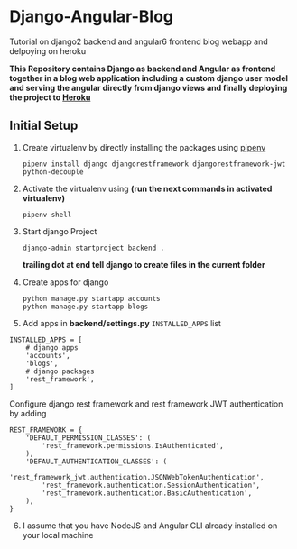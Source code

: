 # Django-Angular-Blog
Tutorial on django2 backend and angular6 frontend blog webapp and delpoying on heroku

**This Repository contains Django as backend and Angular as frontend together in a blog web application including a custom django user model and serving the angular directly from django views and finally deploying the project to [Heroku](https://www.google.com/url?sa=t&rct=j&q=&esrc=s&source=web&cd=1&cad=rja&uact=8&ved=2ahUKEwjvmr6qsa3eAhUJ148KHSN2D-MQFjAAegQIARAC&url=https%3A%2F%2Fwww.heroku.com%2F&usg=AOvVaw1V4lhSv6mb_lZj6UUCUXpS)**

## Initial Setup

1. Create virtualenv by directly installing the packages using [pipenv](https://www.google.com/url?sa=t&rct=j&q=&esrc=s&source=web&cd=1&cad=rja&uact=8&ved=2ahUKEwj8s_GIsK3eAhXDRY8KHRBnDrUQFjAAegQIBxAB&url=https%3A%2F%2Fpipenv.readthedocs.io%2F&usg=AOvVaw05wG9pN4CIwQzTMOYs-vQ2)
	```
	pipenv install django djangorestframework djangorestframework-jwt python-decouple
	```

2. Activate the virtualenv using **(run the next commands in activated virtualenv)**
	```
	pipenv shell
	```

3. Start django Project
	```
	django-admin startproject backend .
	```
	**trailing dot at end tell django to create files in the current folder**

4. Create apps for django
	```
	python manage.py startapp accounts
	python manage.py startapp blogs
	```

5. Add apps in **backend/settings.py** ```INSTALLED_APPS``` list
	
```
INSTALLED_APPS = [	
    # django apps
    'accounts',
    'blogs',
    # django packages
    'rest_framework',
]
```

Configure django rest framework and rest framework JWT authentication by adding 

```
REST_FRAMEWORK = {
    'DEFAULT_PERMISSION_CLASSES': (
        'rest_framework.permissions.IsAuthenticated',
    ),
    'DEFAULT_AUTHENTICATION_CLASSES': (
        'rest_framework_jwt.authentication.JSONWebTokenAuthentication',
        'rest_framework.authentication.SessionAuthentication',
        'rest_framework.authentication.BasicAuthentication',
    ),
}
```

6. I assume that you have NodeJS and Angular CLI already installed on your local machine
	```
	```
